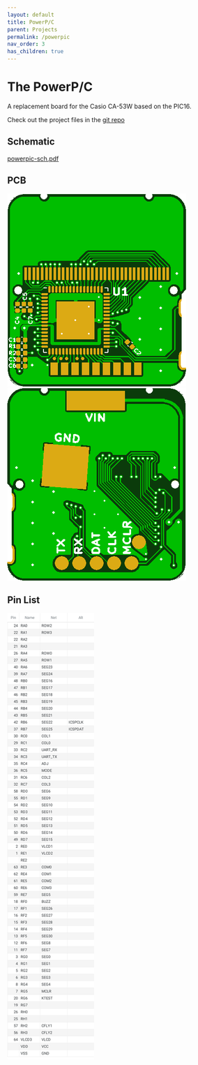 ```yaml
---
layout: default
title: PowerP/C
parent: Projects
permalink: /powerpic
nav_order: 3
has_children: true
---
```


# The PowerP/C

A replacement board for the Casio CA-53W based on the PIC16.

Check out the project files in the [git repo](https://github.com/Rex--/powerpic)

## Schematic
[powerpic-sch.pdf](docs/powerpic-sch.pdf)

## PCB
![board-front](docs/board-front-jlc.png)
![board-back](docs/board-back-jlc.png)

## Pin List

![pin-list](docs/pinout.svg)
